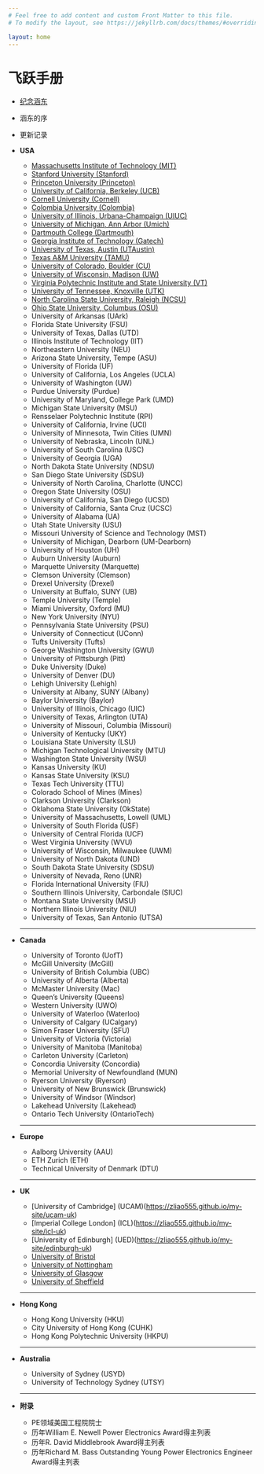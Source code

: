 ```yaml
---
# Feel free to add content and custom Front Matter to this file.
# To modify the layout, see https://jekyllrb.com/docs/themes/#overriding-theme-defaults

layout: home
---
```

# 飞跃手册

* [纪念涵东](https://handonggui.github.io/)
* 涵东的序
* 更新记录

* **USA**
  * [Massachusetts Institute of Technology (MIT)](https://zliao555.github.io/my-site/mit)
  * [Stanford University (Stanford)](https://zliao555.github.io/my-site/stanford)
  * [Princeton University (Princeton)](https://zliao555.github.io/my-site/princeton) 
  * [University of California, Berkeley (UCB)](https://zliao555.github.io/my-site/ucb) 
  * [Cornell University (Cornell)](https://zliao555.github.io/my-site/cornell) 
  * [Colombia University (Colombia)](https://zliao555.github.io/my-site/colombia) 
  * [University of Illinois, Urbana-Champaign (UIUC)](https://zliao555.github.io/my-site/uiuc)
  * [University of Michigan, Ann Arbor (Umich)](https://zliao555.github.io/my-site/umich) 
  * [Dartmouth College (Dartmouth)](https://zliao555.github.io/my-site/dartmouth) 
  * [Georgia Institute of Technology (Gatech)](https://zliao555.github.io/my-site/gatech) 
  * [University of Texas, Austin (UTAustin)](https://zliao555.github.io/my-site/utaustin)
  * [Texas A&M University (TAMU)](https://zliao555.github.io/my-site/tamu) 
  * [University of Colorado, Boulder (CU)](https://zliao555.github.io/my-site/cuboulder)
  * [University of Wisconsin, Madison (UW)](https://zliao555.github.io/my-site/uwmadison)
  * [Virginia Polytechnic Institute and State University (VT)](https://zliao555.github.io/my-site/vt) 
  * [University of Tennessee, Knoxville (UTK)](https://zliao555.github.io/my-site/utk) 
  * [North Carolina State University, Raleigh (NCSU)](https://zliao555.github.io/my-site/ncsu) 
  * [Ohio State University, Columbus (OSU)](https://zliao555.github.io/my-site/osu) 
  * University of Arkansas (UArk) 
  * Florida State University (FSU) 
  * University of Texas, Dallas (UTD) 
  * Illinois Institute of Technology (IIT)
  * Northeastern University (NEU) 
  * Arizona State University, Tempe (ASU) 
  * University of Florida (UF) 
  * University of California, Los Angeles (UCLA) 
  * University of Washington (UW) 
  * Purdue University (Purdue)
  * University of Maryland, College Park (UMD) 
  * Michigan State University (MSU)
  * Rensselaer Polytechnic Institute (RPI)
  * University of California, Irvine (UCI) 
  * University of Minnesota, Twin Cities (UMN) 
  * University of Nebraska, Lincoln (UNL) 
  * University of South Carolina (USC) 
  * University of Georgia (UGA) 
  * North Dakota State University (NDSU) 
  * San Diego State University (SDSU) 
  * University of North Carolina, Charlotte (UNCC) 
  * Oregon State University (OSU)
  * University of California, San Diego (UCSD) 
  * University of California, Santa Cruz (UCSC) 
  * University of Alabama (UA)
  * Utah State University (USU)
  * Missouri University of Science and Technology (MST) 
  * University of Michigan, Dearborn (UM-Dearborn) 
  * University of Houston (UH) 
  * Auburn University (Auburn) 
  * Marquette University (Marquette)
  * Clemson University (Clemson) 
  * Drexel University (Drexel) 
  * University at Buffalo, SUNY (UB) 
  * Temple University (Temple) 
  * Miami University, Oxford (MU) 
  * New York University (NYU) 
  * Pennsylvania State University (PSU) 
  * University of Connecticut (UConn) 
  * Tufts University (Tufts) 
  * George Washington University (GWU) 
  * University of Pittsburgh (Pitt) 
  * Duke University (Duke) 
  * University of Denver (DU) 
  * Lehigh University (Lehigh) 
  * University at Albany, SUNY (Albany) 
  * Baylor University (Baylor) 
  * University of Illinois, Chicago (UIC) 
  * University of Texas, Arlington (UTA) 
  * University of Missouri, Columbia (Missouri) 
  * University of Kentucky (UKY) 
  * Louisiana State University (LSU) 
  * Michigan Technological University (MTU) 
  * Washington State University (WSU) 
  * Kansas University (KU)
  * Kansas State University (KSU) 
  * Texas Tech University (TTU) 
  * Colorado School of Mines (Mines) 
  * Clarkson University (Clarkson) 
  * Oklahoma State University (OkState) 
  * University of Massachusetts, Lowell (UML) 
  * University of South Florida (USF) 
  * University of Central Florida (UCF) 
  * West Virginia University (WVU) 
  * University of Wisconsin, Milwaukee (UWM)
  * University of North Dakota (UND) 
  * South Dakota State University (SDSU) 
  * University of Nevada, Reno (UNR) 
  * Florida International University (FIU) 
  * Southern Illinois University, Carbondale (SIUC) 
  * Montana State University (MSU)
  * Northern Illinois University (NIU) 
  * University of Texas, San Antonio (UTSA)
  
  ---
  
* **Canada** 
  * University of Toronto (UofT) 
  * McGill University (McGill)
  * University of British Columbia (UBC) 
  * University of Alberta (Alberta) 
  * McMaster University (Mac)
  * Queen’s University (Queens) 
  * Western University (UWO)
  * University of Waterloo (Waterloo) 
  * University of Calgary (UCalgary) 
  * Simon Fraser University (SFU)
  * University of Victoria (Victoria) 
  * University of Manitoba (Manitoba)
  * Carleton University (Carleton) 
  * Concordia University (Concordia)
  * Memorial University of Newfoundland (MUN) 
  * Ryerson University (Ryerson) 
  * University of New Brunswick (Brunswick)
  * University of Windsor (Windsor)
  * Lakehead University (Lakehead)
  * Ontario Tech University (OntarioTech)
 
  ---
  
* **Europe**
  * Aalborg University (AAU)
  * ETH Zurich (ETH)
  * Technical University of Denmark (DTU)
  
  ---
  
* **UK**  
  * [University of Cambridge] (UCAM)(https://zliao555.github.io/my-site/ucam-uk)
  * [Imperial College London] (ICL)(https://zliao555.github.io/my-site/icl-uk)
  * [University of Edinburgh] (UED)(https://zliao555.github.io/my-site/edinburgh-uk)
  * [University of Bristol](https://zliao555.github.io/my-site/bristol-uk)
  * [University of Nottingham](https://zliao555.github.io/my-site/nott-uk)
  * [University of Glasgow](https://zliao555.github.io/my-site/glasgow-uk)
  * [University of Sheffield](https://zliao555.github.io/my-site/sheff-uk)
  
  ---
  
* **Hong Kong**
  * Hong Kong University (HKU)
  * City University of Hong Kong (CUHK)
  * Hong Kong Polytechnic University (HKPU)
  
  ---
  
* **Australia**
  * University of Sydney (USYD)
  * University of Technology Sydney (UTSY)
  
  ---
  
* **附录** 
  * PE领域美国工程院院士 
  * 历年William E. Newell Power Electronics Award得主列表 
  * 历年R. David Middlebrook Award得主列表 
  * 历年Richard M. Bass Outstanding Young Power Electronics Engineer Award得主列表 
